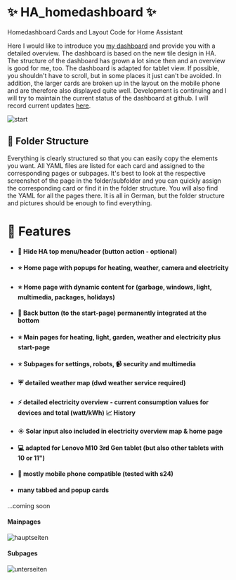 # ✨ HA_homedashboard ✨

Homedashboard Cards and Layout Code for Home Assistant

Here I would like to introduce you [my dashboard](https://github.com/jayjojayson/HA_homedashboard) and provide you with a detailed overview. The dashboard is based on the new tile design in HA. The structure of the dashboard has grown a lot since then and an overview is good for me, too. The dashboard is adapted for tablet view. If possible, you shouldn't have to scroll, but in some places it just can't be avoided. In addition, the larger cards are broken up in the layout on the mobile phone and are therefore also displayed quite well. Development is continuing and I will try to maintain the current status of the dashboard at github. I will record current updates [here](https://github.com/jayjojayson/HA_homedashboard#%EF%B8%8F-updates).

![start](https://github.com/user-attachments/assets/5ab05e5a-79a1-45b5-8700-a83049f8a74b)


## 📂 Folder Structure

Everything is clearly structured so that you can easily copy the elements you want. All YAML files are listed for each card and assigned to the corresponding pages or subpages. It's best to look at the respective screenshot of the page in the folder/subfolder and you can quickly assign the corresponding card or find it in the folder structure. You will also find the YAML for all the pages there. It is all in German, but the folder structure and pictures should be enough to find everything.

# 📖 Features

* #### 📣 Hide HA top menu/header (button action - optional)
* #### ⭐ Home page with popups for heating, weather, camera and electricity
* #### ⭐ Home page with dynamic content for (garbage, windows, light, multimedia, packages, holidays)
* #### 📣 Back button (to the start-page) permanently integrated at the bottom
* #### ⭐ Main pages for heating, light, garden, weather and electricity plus start-page
* #### ⭐ Subpages for settings, robots, 📹 security and multimedia
* #### ☔ detailed weather map (dwd weather service required)
* #### ⚡ detailed electricity overview - current consumption values ​​for devices and total (watt/kWh) 📈 History
* #### ☀️ Solar input also included in electricity overview map & home page
* #### 💻 adapted for Lenovo M10 3rd Gen tablet (but also other tablets with 10 or 11")
* #### 📱 mostly mobile phone compatible (tested with s24)
* #### many tabbed and popup cards

...coming soon

#### Mainpages

![hauptseiten](https://github.com/user-attachments/assets/ad3d7eb4-b574-4f21-8a9d-24eb0fcc9d55)

#### Subpages
![unterseiten](https://github.com/user-attachments/assets/7d6ffdfd-b7af-4478-a4b5-611d8ddefdb2)

